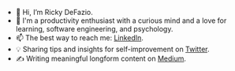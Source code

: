 - 👋  Hi, I’m Ricky DeFazio.
- 🎯  I'm a productivity enthusiast with a curious mind and a love for learning, software engineering, and psychology.
- 📫  The best way to reach me: [LinkedIn](http://linkedin.com/in/rickydefazio).
- 💡  Sharing tips and insights for self-improvement on [Twitter](http://twitter.com/rickydefazio).
- ✍️  Writing meaningful longform content on [Medium](http://rickydefazio.medium.com).

